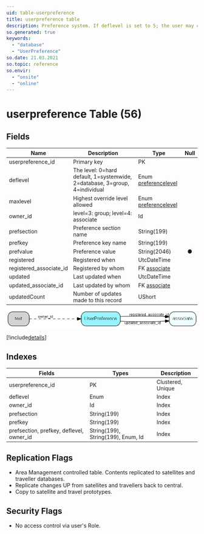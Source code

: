 ```yaml
---
uid: table-userpreference
title: userpreference table
description: Preference system. If deflevel is set to 5; the user may change the preferences
so.generated: true
keywords:
  - "database"
  - "UserPreference"
so.date: 21.03.2021
so.topic: reference
so.envir:
  - "onsite"
  - "online"
---
```


# userpreference Table (56)

## Fields

| Name | Description | Type | Null |
|------|-------------|------|:----:|
|userpreference\_id|Primary key|PK| |
|deflevel|The level: 0=hard default, 1=systemwide, 2=database, 3=group, 4=individual|Enum [preferencelevel](enums/preferencelevel.md)| |
|maxlevel|Highest override level allowed|Enum [preferencelevel](enums/preferencelevel.md)| |
|owner\_id|level=3: group; level=4: associate|Id| |
|prefsection|Preference section name|String(199)| |
|prefkey|Preference key name|String(199)| |
|prefvalue|Preference value|String(2046)|&#x25CF;|
|registered|Registered when|UtcDateTime| |
|registered\_associate\_id|Registered by whom|FK [associate](associate.md)| |
|updated|Last updated when|UtcDateTime| |
|updated\_associate\_id|Last updated by whom|FK [associate](associate.md)| |
|updatedCount|Number of updates made to this record|UShort| |


![UserPreference table relationship diagram](./media/UserPreference.png)

[!include[details](./includes/UserPreference.md)]

## Indexes

| Fields | Types | Description |
|--------|-------|-------------|
|userpreference\_id |PK |Clustered, Unique |
|deflevel |Enum |Index |
|owner\_id |Id |Index |
|prefsection |String(199) |Index |
|prefkey |String(199) |Index |
|prefsection, prefkey, deflevel, owner\_id |String(199), String(199), Enum, Id |Index |

## Replication Flags

* Area Management controlled table. Contents replicated to satellites and traveller databases.
* Replicate changes UP from satellites and travellers back to central.
* Copy to satellite and travel prototypes.

## Security Flags

* No access control via user's Role.


